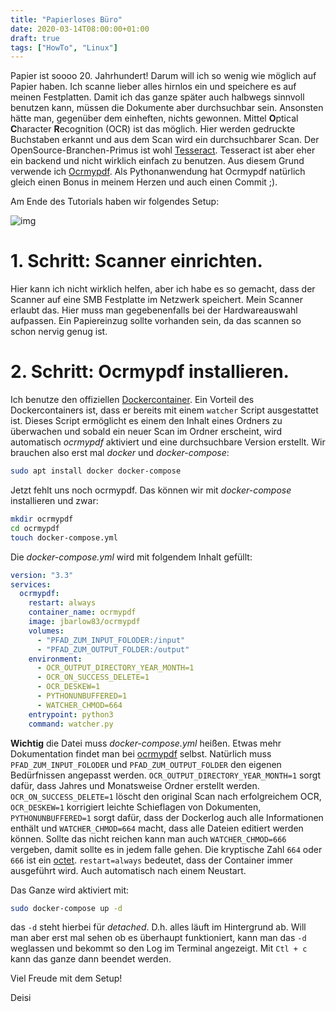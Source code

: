 ```yaml
---
title: "Papierloses Büro"
date: 2020-03-14T08:00:00+01:00
draft: true
tags: ["HowTo", "Linux"]
---
```


Papier ist soooo 20. Jahrhundert! Darum will ich so wenig wie möglich auf Papier
haben. Ich scanne lieber alles hirnlos ein und speichere es auf meinen
Festplatten. Damit ich das ganze später auch halbwegs sinnvoll benutzen kann,
müssen die Dokumente aber durchsuchbar sein. Ansonsten hätte man, gegenüber dem
einheften, nichts gewonnen. Mittel **O**ptical **C**haracter **R**ecognition
(OCR) ist das möglich. Hier werden gedruckte Buchstaben erkannt und aus dem Scan
wird ein durchsuchbarer Scan. Der OpenSource-Branchen-Primus ist wohl
[Tesseract](https://github.com/tesseract-ocr/tesseract). Tesseract ist aber eher
ein backend und nicht wirklich einfach zu benutzen. Aus diesem Grund verwende
ich [Ocrmypdf](https://github.com/jbarlow83/OCRmyPDF). Als Pythonanwendung hat
Ocrmypdf natürlich gleich einen Bonus in meinem Herzen und auch einen Commit ;).

Am Ende des Tutorials haben wir folgendes Setup:

![img](/ocrmypdf/ocrmypdf.svg)

# 1. Schritt: Scanner einrichten.
Hier kann ich nicht wirklich helfen, aber ich habe es so gemacht, dass der
Scanner auf eine SMB Festplatte im Netzwerk speichert. Mein Scanner erlaubt das.
Hier muss man gegebenenfalls bei der Hardwareauswahl aufpassen. Ein Papiereinzug
sollte vorhanden sein, da das scannen so schon nervig genug ist.

# 2. Schritt: Ocrmypdf installieren.
Ich benutze den offiziellen
[Dockercontainer](https://hub.docker.com/r/jbarlow83/ocrmypdf/). Ein Vorteil des
Dockercontainers ist, dass er bereits mit einem `watcher` Script ausgestattet
ist. Dieses Script ermöglicht es einem den Inhalt eines Ordners zu überwachen
und sobald ein neuer Scan im Ordner erscheint, wird automatisch *ocrmypdf*
aktiviert und eine durchsuchbare Version erstellt. Wir brauchen also erst mal
*docker* und *docker-compose*:

``` bash
sudo apt install docker docker-compose
```
Jetzt fehlt uns noch ocrmypdf. Das können wir mit *docker-compose*
installieren und zwar:

``` bash
mkdir ocrmypdf
cd ocrmypdf
touch docker-compose.yml
```
Die *docker-compose.yml* wird mit folgendem Inhalt gefüllt:
``` yaml
version: "3.3"
services:
  ocrmypdf:
    restart: always
    container_name: ocrmypdf
    image: jbarlow83/ocrmypdf
    volumes:
      - "PFAD_ZUM_INPUT_FOLODER:/input"
      - "PFAD_ZUM_OUTPUT_FOLDER:/output"
    environment:
      - OCR_OUTPUT_DIRECTORY_YEAR_MONTH=1
      - OCR_ON_SUCCESS_DELETE=1 
      - OCR_DESKEW=1
      - PYTHONUNBUFFERED=1
      - WATCHER_CHMOD=664
    entrypoint: python3
    command: watcher.py
```

**Wichtig** die Datei muss *docker-compose.yml* heißen. Etwas mehr Dokumentation
findet man bei
[ocrmypdf](https://ocrmypdf.readthedocs.io/en/latest/batch.html#hot-watched-folders)
selbst. Natürlich muss `PFAD_ZUM_INPUT_FOLODER` und `PFAD_ZUM_OUTPUT_FOLDER` den
eigenen Bedürfnissen angepasst werden. `OCR_OUTPUT_DIRECTORY_YEAR_MONTH=1` sorgt
dafür, dass Jahres und Monatsweise Ordner erstellt werden.
`OCR_ON_SUCCESS_DELETE=1` löscht den original Scan nach erfolgreichem OCR,
`OCR_DESKEW=1` korrigiert leichte Schieflagen von Dokumenten,
`PYTHONUNBUFFERED=1` sorgt dafür, dass der Dockerlog auch alle Informationen
enthält und `WATCHER_CHMOD=664` macht, dass alle Dateien editiert werden können.
Sollte das nicht reichen kann man auch `WATCHER_CHMOD=666` vergeben, damit
sollte es in jedem falle gehen. Die kryptische Zahl `664` oder `666` ist ein
[octet](https://wiki.ubuntuusers.de/chmod/#Beispiele-2). `restart=always`
bedeutet, dass der Container immer ausgeführt wird. Auch automatisch nach einem
Neustart.

Das Ganze wird aktiviert mit: 

``` bash
sudo docker-compose up -d
```

das `-d` steht hierbei für *detached*. D.h. alles läuft im Hintergrund ab. Will
man aber erst mal sehen ob es überhaupt funktioniert, kann man das `-d`
weglassen und bekommt so den Log im Terminal angezeigt. Mit `Ctl + c` kann das
ganze dann beendet werden.

Viel Freude mit dem Setup! 

Deisi


